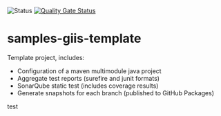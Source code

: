 ![Status](https://github.com/giis-uniovi/samples-giis-template/actions/workflows/test.yml/badge.svg)
[![Quality Gate Status](https://sonarcloud.io/api/project_badges/measure?project=my%3Asamples-giis-template&metric=alert_status)](https://sonarcloud.io/summary/new_code?id=my%3Asamples-giis-template)

# samples-giis-template

Template project, includes:
- Configuration of a maven multimodule java project
- Aggregate test reports (surefire and junit formats)
- SonarQube static test (includes coverage results)
- Generate snapshots for each branch (published to GitHub Packages)
 
test